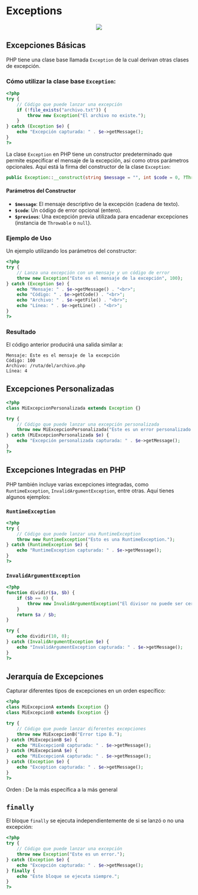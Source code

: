 # Exceptions
<p align="center">
  <img src="https://github.com/user-attachments/assets/7dc15b4e-7309-47a1-8d15-d62c74099ef7" />
</p>

## Excepciones Básicas

PHP tiene una clase base llamada `Exception` de la cual derivan otras clases de excepción. 
### Cómo utilizar la clase base `Exception`:

```php
<?php
try {
    // Código que puede lanzar una excepción
    if (!file_exists("archivo.txt")) {
        throw new Exception("El archivo no existe.");
    }
} catch (Exception $e) {
    echo "Excepción capturada: " . $e->getMessage();
}
?>
```

La clase `Exception` en PHP tiene un constructor predeterminado que permite especificar el mensaje de la excepción, así como otros parámetros opcionales. Aquí está la firma del constructor de la clase `Exception`:

```php
public Exception::__construct(string $message = "", int $code = 0, ?Throwable $previous = null)
```

#### Parámetros del Constructor

- **`$message`**: El mensaje descriptivo de la excepción (cadena de texto).
- **`$code`**: Un código de error opcional (entero).
- **`$previous`**: Una excepción previa utilizada para encadenar excepciones (instancia de `Throwable` o `null`).

### Ejemplo de Uso

Un ejemplo utilizando los parámetros del constructor:

```php
<?php
try {
    // Lanza una excepción con un mensaje y un código de error
    throw new Exception("Este es el mensaje de la excepción", 100);
} catch (Exception $e) {
    echo "Mensaje: " . $e->getMessage() . "<br>";
    echo "Código: " . $e->getCode() . "<br>";
    echo "Archivo: " . $e->getFile() . "<br>";
    echo "Línea: " . $e->getLine() . "<br>";
}
?>
```

### Resultado

El código anterior producirá una salida similar a:

```
Mensaje: Este es el mensaje de la excepción
Código: 100
Archivo: /ruta/del/archivo.php
Línea: 4
```

## Excepciones Personalizadas

```php
<?php
class MiExcepcionPersonalizada extends Exception {}

try {
    // Código que puede lanzar una excepción personalizada
    throw new MiExcepcionPersonalizada("Este es un error personalizado.");
} catch (MiExcepcionPersonalizada $e) {
    echo "Excepción personalizada capturada: " . $e->getMessage();
}
?>
```

## Excepciones Integradas en PHP

PHP también incluye varias excepciones integradas, como `RuntimeException`, `InvalidArgumentException`, entre otras. 
Aquí tienes algunos ejemplos:

### `RuntimeException`

```php
<?php
try {
    // Código que puede lanzar una RuntimeException
    throw new RuntimeException("Esto es una RuntimeException.");
} catch (RuntimeException $e) {
    echo "RuntimeException capturada: " . $e->getMessage();
}
?>
```

### `InvalidArgumentException`

```php
<?php
function dividir($a, $b) {
    if ($b == 0) {
        throw new InvalidArgumentException("El divisor no puede ser cero.");
    }
    return $a / $b;
}

try {
    echo dividir(10, 0);
} catch (InvalidArgumentException $e) {
    echo "InvalidArgumentException capturada: " . $e->getMessage();
}
?>
```

## Jerarquía de Excepciones

Capturar diferentes tipos de excepciones en un orden específico:

```php
<?php
class MiExcepcionA extends Exception {}
class MiExcepcionB extends Exception {}

try {
    // Código que puede lanzar diferentes excepciones
    throw new MiExcepcionB("Error tipo B.");
} catch (MiExcepcionB $e) {
    echo "MiExcepcionB capturada: " . $e->getMessage();
} catch (MiExcepcionA $e) {
    echo "MiExcepcionA capturada: " . $e->getMessage();
} catch (Exception $e) {
    echo "Exception capturada: " . $e->getMessage();
}
?>
```
Orden : De la más específica a la más general

## `finally`

El bloque `finally` se ejecuta independientemente de si se lanzó o no una excepción:

```php
<?php
try {
    // Código que puede lanzar una excepción
    throw new Exception("Este es un error.");
} catch (Exception $e) {
    echo "Excepción capturada: " . $e->getMessage();
} finally {
    echo "Este bloque se ejecuta siempre.";
}
?>
```



